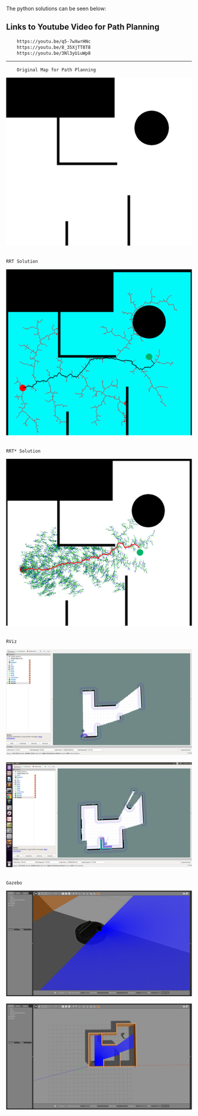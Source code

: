 The python solutions can be seen below:


Links to Youtube Video for Path Planning
---
        https://youtu.be/q5-7wXwrHNc
        https://youtu.be/8_35XjTT8T8
        https://youtu.be/3Nl3yUiuWp8
----

        Original Map for Path Planning
![](Images/original_map.png)<br/>
<br/>

    RRT Solution
![](Images/RRT.png)<br/>
<br/>

    RRT* Solution
![](Images/rrt_star.png)<br/>
<br/>

    RViz 
![](Images/kobuki_rviz.png)<br/>
<br/>
![](Images/kobuki_rviz_3.png)<br/>
<br/>

    Gazebo
![](Images/kobuki_world_gazebo2.png)<br/>
<br/>
![](Images/kobuki_world_gazebo.png)<br/>
<br/>
